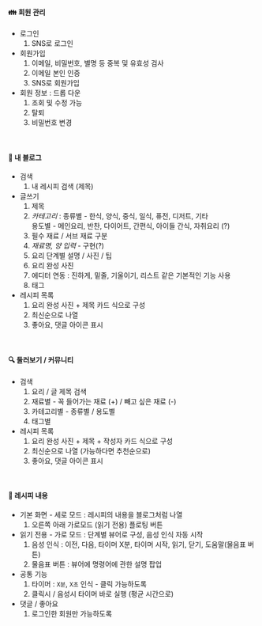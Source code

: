 #### :family: 회원 관리

- 로그인
  1. SNS로 로그인
- 회원가입
  1. 이메일, 비밀번호, 별명 등 중복 및 유효성 검사
  2. 이메일 본인 인증
  3. SNS로 회원가입
- 회원 정보 : 드롭 다운
  1. 조회 및 수정 가능
  2. 탈퇴
  3. 비밀번호 변경

<br>

#### :pencil: 내 블로그

- 검색
  1. 내 레시피 검색 (제목)
- 글쓰기
  1. 제목
  2. *카테고리* : 종류별 - 한식, 양식, 중식, 일식, 퓨전, 디저트, 기타
     <br>용도별 - 메인요리, 반찬, 다이어트, 간편식, 아이들 간식, 자취요리 (?)
  3. 필수 재료 / 서브 재료 구분
  4. *재료명, 양 입력* - 구현(?)
  5. 요리 단계별 설명 / 사진 / 팁
  6. 요리 완성 사진
  7. 에디터 연동 : 진하게, 밑줄, 기울이기, 리스트 같은 기본적인 기능 사용
  8. 태그
- 레시피 목록
  1. 요리 완성 사진 + 제목 카드 식으로 구성
  2. 최신순으로 나열
  3. 좋아요, 댓글 아이콘 표시

<br>

#### :mag: 둘러보기 / 커뮤니티

- 검색
  1. 요리 / 글 제목 검색
  2. 재료별 - 꼭 들어가는 재료 (+) / 빼고 싶은 재료 (-)
  3. 카테고리별 - 종류별 / 용도별
  4. 태그별
- 레시피 목록
  1. 요리 완성 사진 + 제목 + 작성자 카드 식으로 구성
  2. 최신순으로 나열 (가능하다면 추천순으로)
  3. 좋아요, 댓글 아이콘 표시

<br>

#### :green_salad: 레시피 내용

- 기본 화면 - 세로 모드 : 레시피의 내용을 블로그처럼 나열
  1. 오른쪽 아래 가로모드 (읽기 전용) 플로팅 버튼
- 읽기 전용 - 가로 모드 : 단계별 뷰어로 구성, 음성 인식 자동 시작
  1. 음성 인식 : 이전, 다음, 타이머 X분, 타이머 시작, 읽기, 닫기, 도움말(물음표 버튼)
  2. 물음표 버튼 : 뷰어에 명령어에 관한 설명 팝업
- 공통 기능
  1. 타이머 : `X분`, `X초` 인식 - 클릭 가능하도록
  2. 클릭시 / 음성시 타이머 바로 실행 (평균 시간으로)
- 댓글 / 좋아요
  1. 로그인한 회원만 가능하도록
